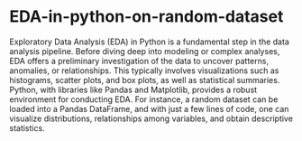 # EDA-in-python-on-random-dataset
Exploratory Data Analysis (EDA) in Python is a fundamental step in the data analysis pipeline. Before diving deep into modeling or complex analyses, EDA offers a preliminary investigation of the data to uncover patterns, anomalies, or relationships. This typically involves visualizations such as histograms, scatter plots, and box plots, as well as statistical summaries. Python, with libraries like Pandas and Matplotlib, provides a robust environment for conducting EDA. For instance, a random dataset can be loaded into a Pandas DataFrame, and with just a few lines of code, one can visualize distributions, relationships among variables, and obtain descriptive statistics.
